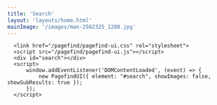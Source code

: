 ```yaml
--- 
title: 'Search'
layout: 'layouts/home.html'
mainImage: '/images/man-2562325_1280.jpg'
---
```


   <!-- <h2>Search</h2> -->
      <link href="/pagefind/pagefind-ui.css" rel="stylesheet">
      <script src="/pagefind/pagefind-ui.js"></script>
      <div id="search"></div>
      <script>
          window.addEventListener('DOMContentLoaded', (event) => {
              new PagefindUI({ element: "#search", showImages: false, showSubResults: true });
          });
      </script>